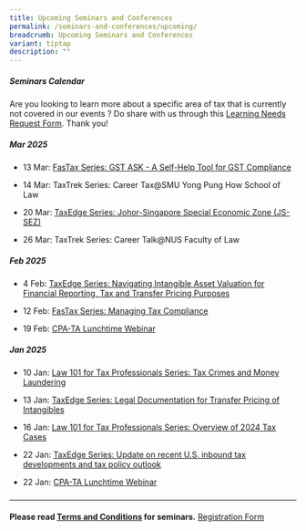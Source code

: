 ```yaml
---
title: Upcoming Seminars and Conferences
permalink: /seminars-and-conferences/upcoming/
breadcrumb: Upcoming Seminars and Conferences
variant: tiptap
description: ""
---
```

<h5><strong>Seminars Calendar</strong></h5>
<p>Are you looking to learn more about a specific area of tax that is currently
not covered in our events ? Do share with us through this <a href="https://form.gov.sg/5d2c51283703d80011e52615" rel="noopener noreferrer nofollow" target="_blank">Learning Needs Request Form</a>.
Thank you!</p>
<p></p>
<h5><strong>Mar 2025</strong></h5>
<ul data-tight="true" class="tight">
<li>
<p>13 Mar: <a href="https://www.taxacademy.sg/fastax-series-stamp-duty-101/" rel="noopener nofollow" target="_blank">FasTax Series: GST ASK - A Self-Help Tool for GST Compliance</a>
</p>
</li>
<li>
<p>14 Mar: TaxTrek Series: Career Tax@SMU Yong Pung How School of Law</p>
</li>
<li>
<p>20 Mar: <a href="https://www.taxacademy.sg/taxedge-series/" rel="noopener nofollow" target="_blank">TaxEdge Series: Johor-Singapore Special Economic Zone (JS-SEZ)</a>
</p>
</li>
<li>
<p>26 Mar: TaxTrek Series: Career Talk@NUS Faculty of Law</p>
</li>
</ul>
<h5><strong>Feb 2025</strong></h5>
<p></p>
<ul data-tight="true" class="tight">
<li>
<p>4 Feb: <a href="https://www.taxacademy.sg/taxedge-series/" rel="noopener nofollow" target="_blank">TaxEdge Series: Navigating Intangible Asset Valuation for Financial Reporting, Tax and Transfer Pricing Purposes</a>
</p>
</li>
<li>
<p>12 Feb: <a href="/fastax-series-stamp-duty-101/" rel="noopener nofollow" target="_blank">FasTax Series: Managing Tax Compliance</a>
</p>
</li>
<li>
<p>19 Feb: <a href="https://events.cpaaustralia.com.au/event/1a06a7cf-1fd4-4bcf-befe-cee740beb94f/summary" rel="noopener nofollow" target="_blank">CPA-TA Lunchtime Webinar</a>
</p>
</li>
</ul>
<h5><strong>Jan 2025</strong></h5>
<ul data-tight="true" class="tight">
<li>
<p>10 Jan: <a href="https://www.taxacademy.sg/law-101-for-tax-professionals-series/" rel="noopener nofollow" target="_blank">Law 101 for Tax Professionals Series: Tax Crimes and Money Laundering</a>
</p>
</li>
<li>
<p>13 Jan: <a href="https://www.taxacademy.sg/taxedge-series/" rel="noopener nofollow" target="_blank">TaxEdge Series: Legal Documentation for Transfer Pricing of Intangibles</a>
</p>
</li>
<li>
<p>16 Jan: <a href="https://www.taxacademy.sg/law-101-for-tax-professionals-series/" rel="noopener nofollow" target="_blank">Law 101 for Tax Professionals Series: Overview of 2024 Tax Cases</a>
</p>
</li>
<li>
<p>22 Jan: <a href="https://www.taxacademy.sg/taxedge-series/" rel="noopener nofollow" target="_blank">TaxEdge Series: Update on recent U.S. inbound tax developments and tax policy outlook</a>
</p>
</li>
<li>
<p>22 Jan: <a href="https://events.cpaaustralia.com.au/event/1425b47a-6716-4b6a-b06b-3e24ca830106/summary" rel="noopener nofollow" target="_blank">CPA-TA Lunchtime Webinar</a>
</p>
</li>
</ul>
<h5></h5>
<hr>
<h4></h4>
<p><strong>Please read <a href="https://production-iras-tax-academy.netlify.com/executive-tax-programmes/terms-and-conditions/" rel="noopener noreferrer nofollow" target="_blank">Terms and Conditions</a> for seminars.</strong>
<a href="https://form.gov.sg/6754f730cb41d65fc4c20b7e" rel="noopener nofollow" target="_blank">Registration Form</a>
</p>